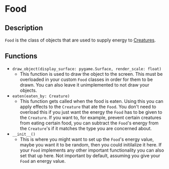 # Food

## Description
`Food` is the class of objects that are used to supply energy to [Creatures](../Creatures/Creature.md).

## Functions
* `draw_object(display_surface: pygame.Surface, render_scale: float)`
  - This function is used to draw the object to the screen. This must be overloaded in your custom `Food` classes in order for them to be drawn. You can also leave it unimplemented to not draw your objects.
* `eaten(eaten_by: Creature)`
  - This function gets called when the food is eaten. Using this you can apply effects to the `Creature` that ate the `Food`. You don't need to overload this if you just want the energy the `Food` has to be given to the `Creature`. If you want to, for example, prevent certain creatures from eating certain food, you can subtract the `Food`'s energy from the `Creature`'s if it matches the type you are concerned about.
* `__init__()`
  - This is where you might want to set up the `Food`'s energy value, maybe you want it to be random, then you could initilalize it here. If your `Food` implements any other important functionality you can also set that up here. Not important by default, assuming you give your `Food` an energy value.